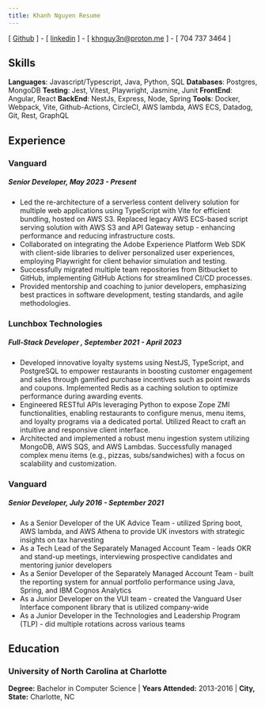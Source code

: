 ```yaml
---
title: Khanh Nguyen Resume
---
```


[ [Github](https://github.com/NHKK) ] - [ [linkedin](https://www.linkedin.com/in/khanh-nguyen-0614ba108) ] - [ khnguy3n@proton.me ] - [ 704 737 3464 ]

## Skills
**Languages**: Javascript/Typescript, Java, Python, SQL
**Databases**: Postgres, MongoDB
**Testing**: Jest, Vitest, Playwright, Jasmine, Junit
**FrontEnd**: Angular, React 
**BackEnd**: NestJs, Express, Node, Spring 
**Tools**: Docker, Webpack, Vite, Github-Actions, CircleCI, AWS lambda, AWS ECS, Datadog, Git, Rest, GraphQL

## Experience
### Vanguard 
##### Senior Developer, May 2023 - Present
- Led the re-architecture of a serverless content delivery solution for multiple web applications using TypeScript with Vite for efficient bundling, hosted on AWS S3. Replaced legacy AWS ECS-based script serving solution with AWS S3 and API Gateway setup - enhancing performance and reducing infrastructure costs.
- Collaborated on integrating the Adobe Experience Platform Web SDK with client-side libraries to deliver personalized user experiences, employing Playwright for client behavior simulation and testing.
- Successfully migrated multiple team repositories from Bitbucket to GitHub, implementing GitHub Actions for streamlined CI/CD processes.
- Provided mentorship and coaching to junior developers, emphasizing best practices in software development, testing standards, and agile methodologies.

### Lunchbox Technologies 
##### Full-Stack Developer , September 2021 - April 2023
- Developed innovative loyalty systems using NestJS, TypeScript, and PostgreSQL to empower restaurants in boosting customer engagement and sales through gamified purchase incentives such as point rewards and coupons. Implemented Redis as a caching solution to optimize performance during awarding events.
- Engineered RESTful APIs leveraging Python to expose Zope ZMI functionalities, enabling restaurants to configure menus, menu items, and loyalty programs via a dedicated portal. Utilized React to craft an intuitive and responsive client interface.
- Architected and implemented a robust menu ingestion system utilizing MongoDB, AWS SQS, and AWS Lambdas. Successfully managed complex menu items (e.g., pizzas, subs/sandwiches) with a focus on scalability and customization.

### Vanguard 
##### Senior Developer, July 2016 - September 2021
- As a Senior Developer of the UK Advice Team - utilized Spring boot, AWS lambda, and AWS Athena to provide UK investors with strategic
insights on tax harvesting 
- As a Tech Lead of the Separately Managed Account Team - leads OKR and stand-up meetings, interviewing prospective candidates and 
mentoring junior developers
- As a Senior Developer of the Separately Managed Account Team - built the reporting system for annual portfolio performance
using Java, Spring, and IBM Cognos Analytics
- As a Junior Developer on the VUI team - created the Vanguard User Interface component library that is utilized company-wide 
- As a Junior Developer in the Technologies and Leadership Program (TLP) - did multiple rotations across various teams

## Education
### University of North Carolina at Charlotte
**Degree:** Bachelor in Computer Science | **Years Attended:** 2013-2016 | **City, State:** Charlotte, NC
